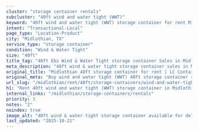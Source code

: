 ```yaml
---
cluster: "storage container rentals"
subcluster: "40ft wind and water tight (WWT)"
keyword: "40ft wind and water tight (WWT) storage container for rent Midlothian, TX"
intent: "Transactional-Local"
page_type: "Location-Product"
city: "Midlothian, TX"
service_type: "storage container"
condition: "Wind & Water Tight"
size: "40ft"
title_tag: "40ft Ebz Wind & Water Tight storage container Sales in Midlothian | LC Container"
meta_description: "40ft wind & water tight storage container sales in Midlothian. Fast delivery, competitive pricing. Serving storage containers area. Quote ID: PU8. Call (214) 524-4168 for your free quote today."
original_title: "Midlothian 40ft storage container for rent | LC Container"
original_meta: "Buy wind and water tight (WWT) 40ft storage container rent with local delivery in Midlothian, TX. LC Container — local Since 2003. Request a fast quote today."
url_slug: "/midlothian/rent/40ft/storage-containers/wind-and-water-tight-wwt"
h1: "Rent 40ft wind and water tight (WWT) storage container in Midlothian"
internal_links: "/midlothian/storage-containers/rentals"
priority: 3
notes: "2"
noindex: true
image_alt: "40ft wind & water tight storage container available for delivery in Midlothian"
last_updated: "2025-10-21"
---
```


<!-- TODO: Add unique city/inventory copy, images, and internal links here. -->
